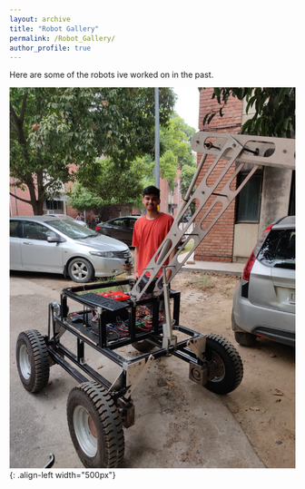```yaml
---
layout: archive
title: "Robot Gallery"
permalink: /Robot_Gallery/
author_profile: true
---
```


Here are some of the robots ive worked on in the past.

![Illustration of combining vision and language modalities](images/pho.jpeg){: .align-left width="500px"}

